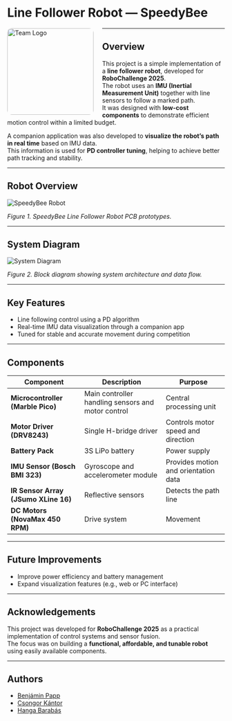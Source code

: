 # Line Follower Robot — SpeedyBee

<img src="https://github.com/user-attachments/assets/c00e1fcc-1e4a-4ed0-aeda-4e18eb7595ab" 
     alt="Team Logo" 
     width="200" 
     height="200"
     style="object-fit: cover; border-radius: 10px; float: left; margin-right: 20px;" />


---

## Overview

This project is a simple implementation of a **line follower robot**, developed for **RoboChallenge 2025**.  
The robot uses an **IMU (Inertial Measurement Unit)** together with line sensors to follow a marked path.  
It was designed with **low-cost components** to demonstrate efficient motion control within a limited budget.

A companion application was also developed to **visualize the robot’s path in real time** based on IMU data.  
This information is used for **PD controller tuning**, helping to achieve better path tracking and stability.

---

## Robot Overview

![SpeedyBee Robot](https://github.com/user-attachments/assets/b952d440-9c0a-4384-a189-2cc3d27b25e8)




*Figure 1. SpeedyBee Line Follower Robot PCB prototypes.*

---

## System Diagram

![System Diagram](https://github.com/user-attachments/assets/d4b6568a-5f8d-4a72-830c-bdbf6bcb5c84)

*Figure 2. Block diagram showing system architecture and data flow.*

---

## Key Features

- Line following control using a PD algorithm  
- Real-time IMU data visualization through a companion app  
- Tuned for stable and accurate movement during competition  

---

## Components

| Component | Description | Purpose |
|------------|-------------|----------|
| **Microcontroller (Marble Pico)** | Main controller handling sensors and motor control | Central processing unit |
| **Motor Driver (DRV8243)** | Single H-bridge driver | Controls motor speed and direction |
| **Battery Pack** | 3S LiPo battery | Power supply |
| **IMU Sensor (Bosch BMI 323)** | Gyroscope and accelerometer module | Provides motion and orientation data |
| **IR Sensor Array (JSumo XLine 16)** | Reflective sensors | Detects the path line |
| **DC Motors (NovaMax 450 RPM)** | Drive system | Movement |

---

## Future Improvements

- Improve power efficiency and battery management  
- Expand visualization features (e.g., web or PC interface)  

---

## Acknowledgements

This project was developed for **RoboChallenge 2025** as a practical implementation of control systems and sensor fusion.  
The focus was on building a **functional, affordable, and tunable robot** using easily available components.

---

## Authors

- [Benjámin Papp](https://github.com/PappBenjamin)  
- [Csongor Kántor](https://github.com/progenor)
- [Hanga Barabás](https://github.com/bhabigel)
